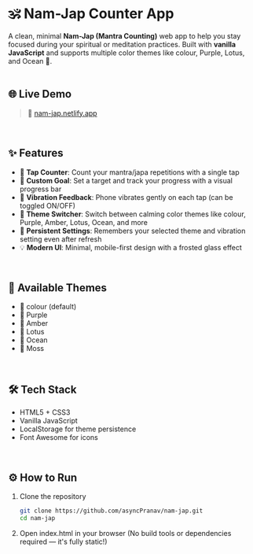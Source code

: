 # 🕉️ Nam-Jap Counter App

A clean, minimal **Nam-Jap (Mantra Counting)** web app to help you stay focused during your spiritual or meditation practices. Built with **vanilla JavaScript** and supports multiple color themes like colour, Purple, Lotus, and Ocean 🌊.
<br>
<br>

## 🌐 Live Demo

> 🔗 [nam-jap.netlify.app](https://nam-jap.netlify.app)
<br>

## ✨ Features

- 🔢 **Tap Counter**: Count your mantra/japa repetitions with a single tap
- 🎯 **Custom Goal**: Set a target and track your progress with a visual progress bar
- 📳 **Vibration Feedback**: Phone vibrates gently on each tap (can be toggled ON/OFF)
- 🎨 **Theme Switcher**: Switch between calming color themes like colour, Purple, Amber, Lotus, Ocean, and more
- 💾 **Persistent Settings**: Remembers your selected theme and vibration setting even after refresh
- 💡 **Modern UI**: Minimal, mobile-first design with a frosted glass effect
<br>


## 🌈 Available Themes
- 🍅 colour (default)
- 🔮 Purple
- 🧡 Amber
- 🌸 Lotus
- 🌊 Ocean
- 🌿 Moss
<br>

## 🛠️ Tech Stack

- HTML5 + CSS3
- Vanilla JavaScript
- LocalStorage for theme persistence
- Font Awesome for icons
<br>


## ⚙️ How to Run

1. Clone the repository  
   ```bash
   git clone https://github.com/asyncPranav/nam-jap.git
   cd nam-jap
   ```

2. Open index.html in your browser (No build tools or dependencies required — it's fully static!)



